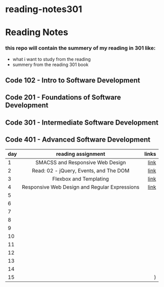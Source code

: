 # reading-notes301
# Reading Notes
### this repo will contain the summery of my reading in 301 like:
- what i want to study from the reading 
- summery from  the reading 301 book
## Code 102 - Intro to Software Development
## Code 201 - Foundations of Software Development
## Code 301 - Intermediate Software Development
## Code 401 - Advanced Software Development

| day    |      reading assignment     |  links  |
|----------|:-------------:| ------------:|
|  1 |   SMACSS and Responsive Web Design | [link](https://joudi12.github.io/reading-notes301/read-01) |
| 2  |  Read: 02 - jQuery, Events, and The DOM |   [link](https://joudi12.github.io/reading-notes301/read-02) |
| 3  |  Flexbox and Templating  |    [link](https://joudi12.github.io/reading-notes301/read-03)    |
| 4  |   Responsive Web Design and Regular Expressions     |  [link](https://joudi12.github.io/reading-notes301/read-04) |
|5   ||    |
| 6  |   |  |
| 7  |   |        |
| 8  |  |       |
| 9  |     |     |
|10  |  |    |
| 11 |    |    |
| 12 |    |   |
| 13 |  |   |
| 14 |          |  |
|15  |  | ) |
